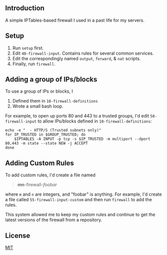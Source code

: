 ## Introduction

A simple IPTables-based firewall I used in a past life for my servers.

## Setup

1. Run `setup` first. 
2. Edit `40-firewall-input`. Contains rules for several common services.
3. Edit the correspondingly named `output`, `forward`, & `nat` scripts.
4. Finally, run `firewall`. 

## Adding a group of IPs/blocks

To use a group of IPs or blocks, I

1. Defined them in `10-firewall-definitions`
2. Wrote a small bash loop. 

For example, to open up ports 80 and 443 to a trusted groups, I'd edit `50-firewall-input` to allow IPs/blocks defined in `10-firewall-definitions`:

    echo -e "  - HTTP/S (Trusted subnets only)"
    for IP_TRUSTED in $GROUP_TRUSTED; do
        $IPTABLES -A INPUT -p tcp -s $IP_TRUSTED -m multiport --dport 80,443 -m state --state NEW -j ACCEPT
    done

## Adding Custom Rules

To add custom rules, I'd create a file named

 > **mn**-firewall-*foobar*

where `m` and `n` are integers, and "foobar" is anything. For example, I'd create a file called `55-firewall-input-custom` and then run `firewall` to add the rules.

This system allowed me to keep my custom rules and continue to get the latest versions of the firewall from a repository.

## License

[MIT](https://raw.githubusercontent.com/afreeorange/mit-license/master/LICENSE)
